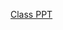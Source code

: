 [Class PPT](https://eclass.yorku.ca/eclass/pluginfile.php/1617238/mod_resource/content/1/Ch09ed.pdf)
